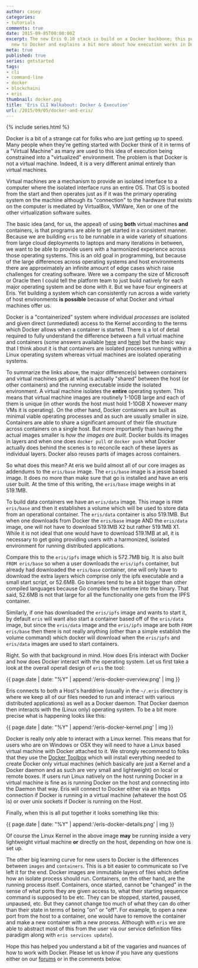 ```yaml
---
author: casey
categories:
- tutorials
comments: true
date: 2015-09-05T00:00:00Z
excerpt: The new Eris 0.10 stack is build on a Docker backbone; this post is for those
  new to Docker and explains a bit more about how execution works in Dockerland.
meta: true
published: true
series: getstarted
tags:
- cli
- command-line
- docker
- blockchaini
- eris
thumbnail: docker.png
title: 'Eris CLI Walkabout: Docker & Execution'
url: /2015/09/05/docker-and-eris/
---
```


{% include series.html %}

Docker is a bit of a strange cat for folks who are just getting up to speed. Many people when they're getting started with Docker think of it in terms of a "Virtual Machine" as many are used to this idea of execution being constrained into a "virtualized" environment. The problem is that Docker is not a virtual machine. Indeed, it is a very different animal entirely than virtual machines.

Virtual machines are a mechanism to provide an isolated interface to a computer where the isolated interface runs an entire OS. That OS is booted from the start and then operates just as if it was the primary operating system on the machine although its "connection" to the hardware that exists on the computer is mediated by VirtualBox, VMWare, Xen or one of the other virtualization software suites.

The basic idea (and, for us, the appeal) of using **both** virtual machines **and** containers, is that programs are able to get started in a consistent manner. Because we are building `eris` to be runnable in a wide variety of situations from large cloud deployments to laptops and many iterations in between, we want to be able to provide users with a harmonized experience across those operating systems. This is an old goal in programming, but because of the large differences across operating systems and host environments there are approximately an infinite amount of edge cases which raise challenges for creating software. Were we a company the size of Microsoft or Oracle then I could tell the platform team to just build natively for each major operating system and be done with it. But we have four engineers at Eris. Yet building a system which can consistently run across a wide variety of host environments **is possible** because of what Docker and virtual machines offer us.

Docker is a "containerized" system where individual *processes* are isolated and given direct (unmediated) access to the Kernel according to the terms which Docker allows when a container is started. There is a lot of detail required to fully understand the difference between a full virtual machine and containers (some answers available [here](http://stackoverflow.com/a/16048358) and [here](https://www.docker.com/whatisdocker)) but the basic way that I think about it is that containers are isolated processes running within a Linux operating system whereas virtual machines are isolated operating systems.

To summarize the links above, the major difference(s) between containers and virtual machines gets at what is actually "shared" between the host (or other containers) and the running executable inside the isolated environment. A virtual machine isolates the **entire** operating system. This means that virtual machine images are routinely 1-10GB large and each of them is unique (in other words the host must hold 1-10GB X however many VMs it is operating). On the other hand, Docker containers are built as minimal viable operating processes and as such are usually smaller in size. Containers are able to share a significant amount of their file structure across containers on a single host. But more importantly than having the actual images smaller is *how the images are built*. Docker builds its images in layers and when one does `docker pull` or `docker push` what Docker actually does behind the scenes is to reconcile each of these layers as individual layers. Docker also reuses parts of images across containers.

So what does this mean? At eris we build almost all of our core images as addendums to the `eris/base` image. The `eris/base` image is a jessie based image. It does no more than make sure that go is installed and have an eris user built. At the time of this writing, the `eris/base` image weighs in at 519.1MB.

To build data containers we have an `eris/data` image. This image is `FROM eris/base` and then it establishes a volume which will be used to store data from an operational container. The `eris/data` container is also 519.1MB. But when one downloads from Docker the `eris/base` image AND the `eris/data` image, one will not have to download 519.1MB X2 but rather 519.1MB X1. While it is not ideal that one would have to download 519.1MB at all, it is necessary to get going providing users with a harmonized, isolated environment for running distributed applications.

Compare this to the `eris/ipfs` image which is 572.7MB big. It is also built `FROM eris/base` so when a user downloads the `eris/ipfs` container, but already had downloaded the `eris/base` container, one will only have to download the extra layers which comprise only the ipfs executable and a small start script, or 52.6MB. Go binaries tend to be a bit bigger than other compiled languages because Go compiles the runtime into the binary. That said, 52.6MB is not that large for all the functionality one gets from the IPFS container.

Similarly, if one has downloaded the `eris/ipfs` image and wants to start it, by default `eris` will want also start a container based off of the `eris/data` image, but since the `eris/data` image and the `eris/ipfs` image are both `FROM eris/base` then there is not really anything (other than a simple establish the volume command) which docker will download when the `eris/ipfs` and `eris/data` images are used to start containers.

Right. So with that background in mind. How does Eris interact with Docker and how does Docker interact with the operating system. Let us first take a look at the overall operall design of `eris` the tool:

{{ page.date | date: "%Y" | append:'/eris-docker-overview.png' | img }}

Eris connects to both a Host's harddrive (usually in the `~/.eris` directory is where we keep all of our files needed to run and interact with various distributed applications) as well as a Docker daemon. That Docker daemon then interacts with the (Linux only) operating system. To be a bit more precise what is happening looks like this:

{{ page.date | date: "%Y" | append:'/eris-docker-kernel.png' | img }}

Docker is really only able to interact with a Linux kernel. This means that for users who are on Windows or OSX they will need to have a Linux based virtual machine with Docker attached to it. We strongly recommend to folks that they use the [Docker Toolbox](https://www.docker.com/toolbox) which will install everything needed to create Docker only virtual machines (which basically are just a Kernel and a Docker daemon and as such are very small and lightweight) on local or remote boxes. If users run Linux natively on the host running Docker in a virtual machine is fine as is running Docker on the host and connecting into the Daemon that way. Eris will connect to Docker either via an https connection if Docker is running in a virtual machine (whatever the host OS is) or over unix sockets if Docker is running on the Host.

Finally, when this is all put together it looks something like this:

{{ page.date | date: "%Y" | append:'/eris-docker-details.png' | img }}

Of course the Linux Kernel in the above image **may** be running inside a very lightweight virtual machine **or** directly on the host, depending on how one is set up.

The other big learning curve for new users to Docker is the differences between `images` and `containers`. This is a bit easier to communicate so I've left it for the end. Docker images are immutable layers of files which define how an isolate process should run. Containers, on the other hand, are the running process itself. Containers, once started, cannot be "changed" in the sense of what ports they are given access to, what their starting sequence command is supposed to be etc. They can be stopped, started, paused, unpaused, etc. But they cannot change too much of what they can do other than their state in terms of being "on" or "off". For example, to open a new port from the host to a container, one would have to remove the container and make a new container with a new process. Although with `eris` we are able to abstract most of this from the user via our service definition files paradigm along with `eris services update`).

Hope this has helped you understand a bit of the vagaries and nuances of how to work with Docker. Please let us know if you have any questions either on our [forums](https://support.erisindustries.com) or in the comments below.